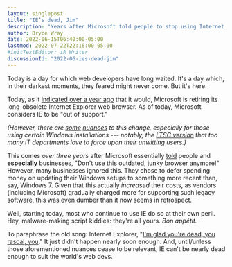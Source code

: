 ```yaml
---
layout: singlepost
title: "IE’s dead, Jim"
description: "Years after Microsoft told people to stop using Internet Explorer, the hoary browser at last is (mostly) no more."
author: Bryce Wray
date: 2022-06-15T06:40:00-05:00
lastmod: 2022-07-22T22:16:00-05:00
#initTextEditor: iA Writer
discussionId: "2022-06-ies-dead-jim"
---
```


Today is a day for which web developers have long waited. It's a day which, in their darkest moments, they feared might never come. But it's here.

Today, as it [indicated over a year ago](https://blogs.windows.com/windowsexperience/2021/05/19/the-future-of-internet-explorer-on-windows-10-is-in-microsoft-edge/) that it would, Microsoft is retiring its long-obsolete Internet Explorer web browser. As of today, Microsoft considers IE to be "out of support."

*(However, there are [some](https://techcommunity.microsoft.com/t5/windows-it-pro-blog/internet-explorer-11-desktop-app-retirement-faq/ba-p/2366549) [nuances](https://www.ghacks.net/2022/06/15/microsoft-explains-how-it-is-retiring-internet-explorer/) to this change, especially for those using certain Windows installations --- notably, the [LTSC version](https://techcommunity.microsoft.com/t5/core-infrastructure-and-security/say-no-to-long-term-servicing-channel-ltsc/ba-p/714795) that too many IT departments love to force upon their unwitting users.)*

This comes *over three years* after Microsoft essentially [told](https://techcommunity.microsoft.com/t5/windows-it-pro-blog/the-perils-of-using-internet-explorer-as-your-default-browser/ba-p/331732) people and **especially** businesses, "Don't use this outdated, junky browser anymore!" However, many businesses ignored this. They chose to defer spending money on updating their Windows setups to something more recent than, say, Windows 7. Given that this actually *increased* their costs, as vendors (including Microsoft) gradually charged more for supporting such legacy software, this was even dumber than it now seems in retrospect.

Well, starting today, most who continue to use IE do so at their own peril. Hey, malware-making script kiddies: they're all yours. *Bon appétit.*

To paraphrase the old song: Internet Explorer, "[I'm glad you're dead, you rascal, you](https://www.lyrics.com/lyric/33601939/Louis+Armstrong/You+Rascal+You+%28I%27ll+Be+Glad+When+You%27re+Dead%29)." It just didn't happen nearly soon enough. And, until/unless those aforementioned nuances cease to be relevant, IE can't be nearly dead enough to suit the world's web devs.
